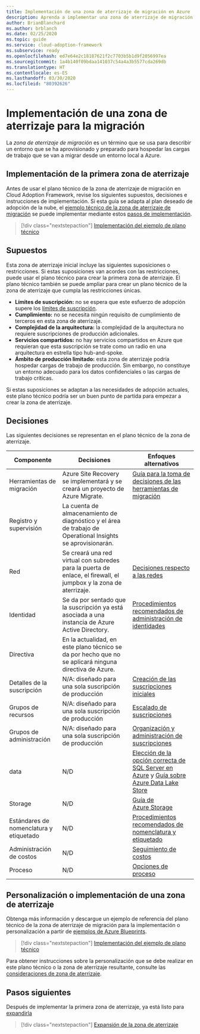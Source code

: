 ```yaml
---
title: Implementación de una zona de aterrizaje de migración en Azure
description: Aprenda a implementar una zona de aterrizaje de migración en Azure.
author: BrianBlanchard
ms.author: brblanch
ms.date: 02/25/2020
ms.topic: guide
ms.service: cloud-adoption-framework
ms.subservice: ready
ms.openlocfilehash: ed7e64e2c18187621f2c7703b5b1d9f2056997ea
ms.sourcegitcommit: 1a4b140f09bdaa141037c54a4a3b5577cda269db
ms.translationtype: HT
ms.contentlocale: es-ES
ms.lasthandoff: 03/30/2020
ms.locfileid: "80392626"
---
```

<!-- cSpell:ignore vCPUs jumpbox -->

# <a name="deploy-a-migration-landing-zone"></a>Implementación de una zona de aterrizaje para la migración

La *zona de aterrizaje de migración* es un término que se usa para describir un entorno que se ha aprovisionado y preparado para hospedar las cargas de trabajo que se van a migrar desde un entorno local a Azure.

## <a name="deploy-the-first-landing-zone"></a>Implementación de la primera zona de aterrizaje

Antes de usar el plano técnico de la zona de aterrizaje de migración en Cloud Adoption Framework, revise los siguientes supuestos, decisiones e instrucciones de implementación. Si esta guía se adapta al plan deseado de adopción de la nube, el [ejemplo técnico de la zona de aterrizaje de migración](https://docs.microsoft.com/azure/governance/blueprints/samples/caf-migrate-landing-zone/index) se puede implementar mediante estos [pasos de implementación][deploy-sample].

> [!div class="nextstepaction"]
> [Implementación del ejemplo de plano técnico][deploy-sample]

## <a name="assumptions"></a>Supuestos

Esta zona de aterrizaje inicial incluye las siguientes suposiciones o restricciones. Si estas suposiciones van acordes con las restricciones, puede usar el plano técnico para crear la primera zona de aterrizaje. El plano técnico también se puede ampliar para crear un plano técnico de la zona de aterrizaje que cumpla las restricciones únicas.

- **Límites de suscripción:** no se espera que este esfuerzo de adopción supere los [límites de suscripción](https://docs.microsoft.com/azure/azure-subscription-service-limits).
- **Cumplimiento:** no se necesita ningún requisito de cumplimiento de terceros en esta zona de aterrizaje.
- **Complejidad de la arquitectura:** la complejidad de la arquitectura no requiere suscripciones de producción adicionales.
- **Servicios compartidos:** no hay servicios compartidos en Azure que requieran que esta suscripción se trate como un radio en una arquitectura en estrella tipo hub-and-spoke.
- **Ámbito de producción limitado:** esta zona de aterrizaje podría hospedar cargas de trabajo de producción. Sin embargo, no constituye un entorno adecuado para los datos confidenciales o las cargas de trabajo críticas.

Si estas suposiciones se adaptan a las necesidades de adopción actuales, este plano técnico podría ser un buen punto de partida para empezar a crear la zona de aterrizaje.

## <a name="decisions"></a>Decisiones

Las siguientes decisiones se representan en el plano técnico de la zona de aterrizaje.

| Componente                    | Decisiones                                                                                         | Enfoques alternativos                                                                                                                                                                                                                                                                |
|------------------------------|---------------------------------------------------------------------------------------------------|-------------------------------------------------------------------------------------------------------------------------------------------------------------------------------------------------------------------------------------------------------------------------------------- |
| Herramientas de migración              | Azure Site Recovery se implementará y se creará un proyecto de Azure Migrate.                | [Guía para la toma de decisiones de las herramientas de migración](../../decision-guides/migrate-decision-guide/index.md)                                                                                                                                                                                               |
| Registro y supervisión       | La cuenta de almacenamiento de diagnóstico y el área de trabajo de Operational Insights se aprovisionarán.                |                                                                                                                                                                                                                                                                                       |
| Red                      | Se creará una red virtual con subredes para la puerta de enlace, el firewall, el jumpbox y la zona de aterrizaje.  | [Decisiones respecto a las redes](../considerations/networking-options.md)                                                                                                                                                                                                                       |
| Identidad                     | Se da por sentado que la suscripción ya está asociada a una instancia de Azure Active Directory. | [Procedimientos recomendados de administración de identidades](https://docs.microsoft.com/azure/security/azure-security-identity-management-best-practices?toc=https://docs.microsoft.com/azure/cloud-adoption-framework/toc.json&bc=https://docs.microsoft.com/azure/cloud-adoption-framework/_bread/toc.json) |
| Directiva                       | En la actualidad, en este plano técnico se da por hecho que no se aplicará ninguna directiva de Azure.                        |                                                                                                                                                                                                                                                                                       |
| Detalles de la suscripción          | N/A: diseñado para una sola suscripción de producción                                              | [Creación de las suscripciones iniciales](../azure-best-practices/initial-subscriptions.md)                                                                                                                                                                                                      |
| Grupos de recursos              | N/A: diseñado para una sola suscripción de producción                                              | [Escalado de suscripciones](../azure-best-practices/scale-subscriptions.md)                                                                                                                                                                                                                 |
| Grupos de administración            | N/A: diseñado para una sola suscripción de producción                                              | [Organización y administración de suscripciones](../azure-best-practices/organize-subscriptions.md)                                                                                                                                                                                                |
| data                         | N/D                                                                                               | [Elección de la opción correcta de SQL Server en Azure](https://docs.microsoft.com/azure/sql-database/sql-database-paas-vs-sql-server-iaas) y [Guía sobre Azure Data Lake Store](https://docs.microsoft.com/azure/architecture/guide/technology-choices/data-store-overview)                       |
| Storage                      | N/D                                                                                               | [Guía de Azure Storage](../considerations/storage-options.md)                                                                                                                                                                                                                        |
| Estándares de nomenclatura y etiquetado | N/D                                                                                               | [Procedimientos recomendados de nomenclatura y etiquetado](../azure-best-practices/naming-and-tagging.md)                                                                                                                                                                                                    |
| Administración de costos              | N/D                                                                                               | [Seguimiento de costos](../azure-best-practices/track-costs.md)                                                                                                                                                                                                                              |
| Proceso                      | N/D                                                                                               | [Opciones de proceso](../considerations/compute-options.md)                                                                                                                                                                                                                               |

## <a name="customize-or-deploy-a-landing-zone"></a>Personalización o implementación de una zona de aterrizaje

Obtenga más información y descargue un ejemplo de referencia del plano técnico de la zona de aterrizaje de migración para la implementación o personalización a partir de [ejemplos de Azure Blueprints][deploy-sample].

> [!div class="nextstepaction"]
> [Implementación del ejemplo de plano técnico][deploy-sample]

Para obtener instrucciones sobre la personalización que se debe realizar en este plano técnico o la zona de aterrizaje resultante, consulte las [consideraciones de zona de aterrizaje](../considerations/index.md).

## <a name="next-steps"></a>Pasos siguientes

Después de implementar la primera zona de aterrizaje, ya está listo para [expandirla](../considerations/index.md)

> [!div class="nextstepaction"]
> [Expansión de la zona de aterrizaje](../considerations/index.md)

<!-- links -->

[deploy-sample]: https://docs.microsoft.com/azure/governance/blueprints/samples/caf-migrate-landing-zone/deploy
